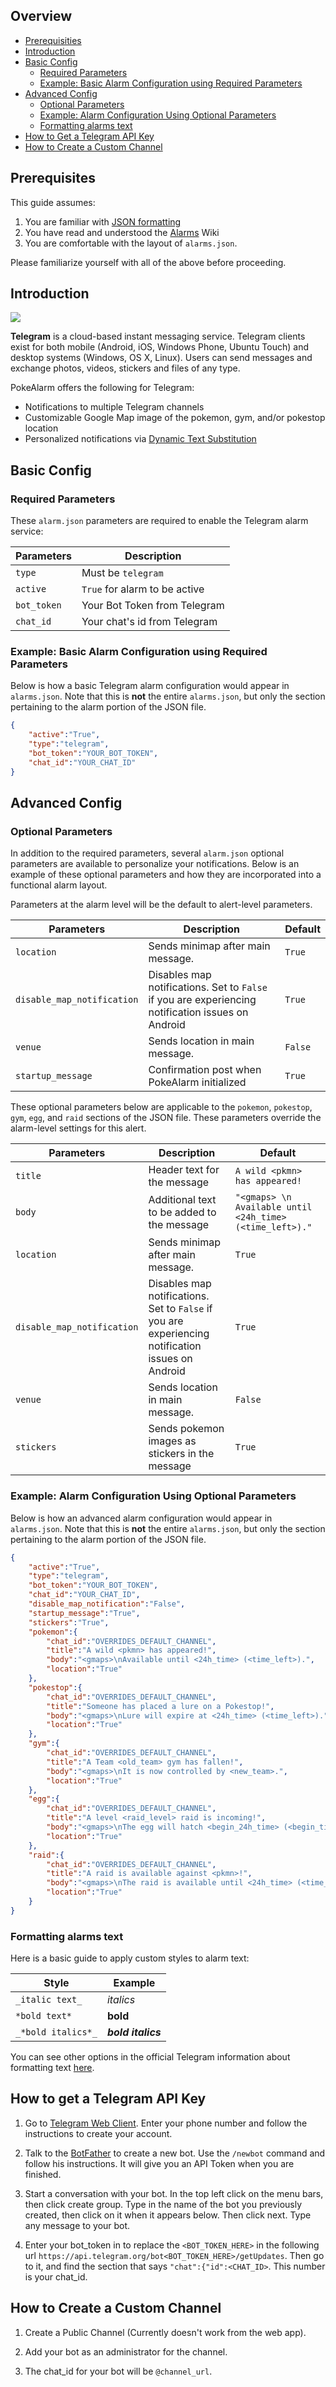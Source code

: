 ## Overview
* [Prerequisities](#prerequisites)
* [Introduction](#introduction)
* [Basic Config](#basic-config)
  * [Required Parameters](#required-parameters)
  * [Example: Basic Alarm Configuration using Required Parameters](#example-basic-alarm-configuration-using-required-parameters)
* [Advanced Config](#advanced-config)
  * [Optional Parameters](#optional-parameters)
  * [Example: Alarm Configuration Using Optional Parameters](#example-alarm-configuration-using-optional-parameters)
  * [Formatting alarms text](#formatting-alarms-text)
* [How to Get a Telegram API Key](#how-to-get-a-telegram-api-key)
* [How to Create a Custom Channel](#how-to-create-a-custom-channel)

## Prerequisites
This guide assumes:

1. You are familiar with [JSON formatting](https://www.w3schools.com/js/js_json_intro.asp)
2. You have read and understood the [Alarms](alarms) Wiki
3. You are comfortable with the layout of `alarms.json`.

Please familiarize yourself with all of the above before proceeding.

## Introduction
![](images/telegram.png)

**Telegram** is a cloud-based instant messaging service. Telegram clients exist for both mobile (Android, iOS, Windows Phone, Ubuntu Touch) and desktop systems (Windows, OS X, Linux). Users can send messages and exchange photos, videos, stickers and files of any type.

PokeAlarm offers the following for Telegram:

* Notifications to multiple Telegram channels
* Customizable Google Map image of the pokemon, gym, and/or pokestop location
* Personalized notifications via [Dynamic Text Substitution](Dynamic-Text-Substitution)

## Basic Config

### Required Parameters

These `alarm.json` parameters are required to enable the Telegram alarm service:

| Parameters     | Description                            |
|----------------|----------------------------------------|
| `type`         | Must be `telegram`                     |
| `active`       | `True` for alarm to be active          |
| `bot_token`    | Your Bot Token from Telegram           |
| `chat_id`      | Your chat's id from Telegram           |

### Example: Basic Alarm Configuration using Required Parameters
Below is how a basic Telegram alarm configuration would appear in `alarms.json`.  Note that this is **not** the entire `alarms.json`, but only the section pertaining to the alarm portion of the JSON file.
```json
{
	"active":"True",
	"type":"telegram",
	"bot_token":"YOUR_BOT_TOKEN",
	"chat_id":"YOUR_CHAT_ID"
}
```

## Advanced Config

### Optional Parameters
In addition to the required parameters, several `alarm.json` optional parameters are available to personalize your notifications.  Below is an example of these optional parameters and how they are incorporated into a functional alarm layout.


Parameters at the alarm level will be the default to alert-level parameters.

| Parameters                 | Description                                                          | Default |
|----------------------------|----------------------------------------------------------------------|---------|
| `location`                 | Sends minimap after main message.                                    | `True`  |
| `disable_map_notification` | Disables map notifications. Set to `False` if you are experiencing notification issues on Android | `True` |
| `venue`                    | Sends location in main message.                                      | `False` |
| `startup_message`          | Confirmation post when PokeAlarm initialized                         | `True`  |

These optional parameters below are applicable to the `pokemon`, `pokestop`, `gym`, `egg`, and `raid` sections of the JSON file. These parameters override the alarm-level settings for this alert.

| Parameters | Description                                  | Default                                                  |
|------------|----------------------------------------------|----------------------------------------------------------|
| `title`    | Header text for the message                  | `A wild <pkmn> has appeared!`                            |
| `body`     | Additional text to be added to the message		| `"<gmaps> \n Available until <24h_time> (<time_left>)."` |
| `location` | Sends minimap after main message.            | `True`                                                   |
| `disable_map_notification` | Disables map notifications. Set to `False` if you are experiencing notification issues on Android | `True` |
| `venue`    | Sends location in main message.              | `False`                                                  |
| `stickers` | Sends pokemon images as stickers in the message | `True`                                                |

### Example: Alarm Configuration Using Optional Parameters
Below is how an advanced alarm configuration would appear in `alarms.json`. Note that this is **not** the entire `alarms.json`, but only the section pertaining to the alarm portion of the JSON file.
```json
{
    "active":"True",
    "type":"telegram",
    "bot_token":"YOUR_BOT_TOKEN",
    "chat_id":"YOUR_CHAT_ID",
    "disable_map_notification":"False",
    "startup_message":"True",
    "stickers":"True",
    "pokemon":{
        "chat_id":"OVERRIDES_DEFAULT_CHANNEL",
        "title":"A wild <pkmn> has appeared!",
        "body":"<gmaps>\nAvailable until <24h_time> (<time_left>).",
        "location":"True"
    },
    "pokestop":{
        "chat_id":"OVERRIDES_DEFAULT_CHANNEL",
        "title":"Someone has placed a lure on a Pokestop!",
        "body":"<gmaps>\nLure will expire at <24h_time> (<time_left>).",
        "location":"True"
    },
    "gym":{
        "chat_id":"OVERRIDES_DEFAULT_CHANNEL",
        "title":"A Team <old_team> gym has fallen!",
        "body":"<gmaps>\nIt is now controlled by <new_team>.",
        "location":"True"
    },
    "egg":{
        "chat_id":"OVERRIDES_DEFAULT_CHANNEL",
        "title":"A level <raid_level> raid is incoming!",
        "body":"<gmaps>\nThe egg will hatch <begin_24h_time> (<begin_time_left>).",
        "location":"True"
    },
    "raid":{
        "chat_id":"OVERRIDES_DEFAULT_CHANNEL",
        "title":"A raid is available against <pkmn>!",
        "body":"<gmaps>\nThe raid is available until <24h_time> (<time_left>).",
        "location":"True"
    }
}
```

### Formatting alarms text

Here is a basic guide to apply custom styles to alarm text:

| Style                              | Example                          |
|------------------------------------|----------------------------------|
| `_italic text_`                    | *italics*                        |
| `*bold text*`                      | **bold**                         |
| `_*bold italics*_`                 | ***bold italics***               |

You can see other options in the official Telegram information about formatting text [here](https://core.telegram.org/bots/api#formatting-options).

## How to get a Telegram API Key

1. Go to [Telegram Web Client](https://telegram.org/dl/webogram). Enter your phone number and follow the instructions to create your account.

2. Talk to the [BotFather](https://telegram.me/botfather) to create a new bot. Use the `/newbot` command and follow his instructions. It will give you an API Token when you are finished.

3. Start a conversation with your bot. In the top left click on the menu bars, then click create group. Type in the name of the bot you previously created, then click on it when it appears below. Then click next. Type any message to your bot.

4. Enter your bot_token in to replace the `<BOT_TOKEN_HERE>` in the following url `https://api.telegram.org/bot<BOT_TOKEN_HERE>/getUpdates`. Then go to it, and find the section that says `"chat":{"id":<CHAT_ID>`. This number is your chat_id.


## How to Create a Custom Channel

1. Create a Public Channel (Currently doesn't work from the web app).

2. Add your bot as an administrator for the channel.

3. The chat_id for your bot will be `@channel_url`.
